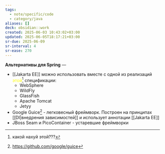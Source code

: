 ```yaml
---
tags:
  - note/specific/code
  - category/java
aliases: []
deck: obsidian::work
created: 2025-06-03 10:43:02+03:00
updated: 2025-06-05T18:17:21+03:00
sr-due: 2025-06-09
sr-interval: 4
sr-ease: 270
---
```


**Альтернативы для Spring**
—
- [[Jakarta EE]] можно использовать вместе с одной из реализаций <font color="#ffff00">этой</font>[^1] спецификации:
	- WebSphere
	- WildFly
	- GlassFish
	- Apache Tomcat
	- Jetyy
- Google Guice[^2] - легковесный фреймворк. Построен на принципах [[DI|внедрения зависимостей]] и использует аннотации [[Jakarta EE]]
- JBoss Seam и PicoContainer - устаревшие фреймворки

[^1]: какой нахуй этой???
[^2]: https://github.com/google/guice
